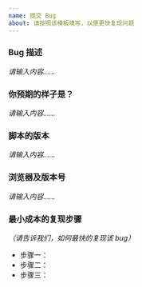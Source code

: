 ```yaml
---
name: 提交 Bug
about: 请按照该模板填写，以便更快复现问题
---
```


### Bug 描述

*请输入内容……*

### 你预期的样子是？

*请输入内容……*

### 脚本的版本

*请输入内容……*

### 浏览器及版本号

*请输入内容……*


### 最小成本的复现步骤

*（请告诉我们，如何最快的复现该 bug）*

- 步骤一：
- 步骤二：
- 步骤三：